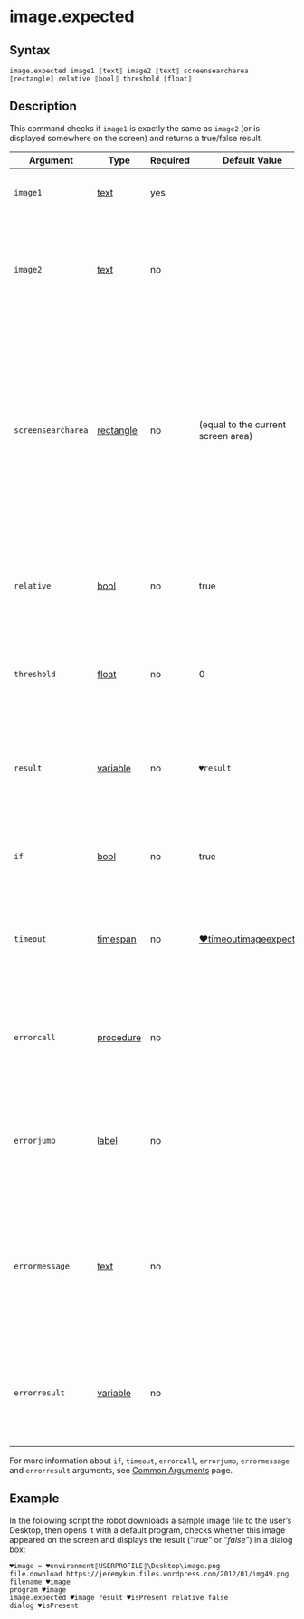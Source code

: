 # image.expected

## Syntax

```G1ANT
image.expected image1 ⟦text⟧ image2 ⟦text⟧ screensearcharea ⟦rectangle⟧ relative ⟦bool⟧ threshold ⟦float⟧
```

## Description

This command checks if `image1` is exactly the same as `image2` (or is displayed somewhere on the screen) and returns a true/false result.

| Argument | Type | Required | Default Value | Description |
| -------- | ---- | -------- | ------------- | ----------- |
|`image1`| [text](https://manual.g1ant.com/link/G1ANT.Language/G1ANT.Language/Structures/TextStructure.md) | yes |  | Path to a file with an image be found |
|`image2`| [text](https://manual.g1ant.com/link/G1ANT.Language/G1ANT.Language/Structures/TextStructure.md) | no |  | Path to a image file in which `image1` will be searched; if not specified, `image1` will be searched on the screen |
|`screensearcharea`| [rectangle](https://manual.g1ant.com/link/G1ANT.Language/G1ANT.Language/Structures/RectangleStructure.md) | no | (equal to the current screen area) | Narrows the search area to a rectangle specified by coordinates in the `x0⫽y0⫽x1⫽y1` format, where `x0⫽y0` and `x1⫽y1` are the pixel coordinates in the top left corner and the bottom right corner of the rectangle, respectively |
|`relative`| [bool](https://manual.g1ant.com/link/G1ANT.Language/G1ANT.Language/Structures/BooleanStructure.md) | no | true| Specifies whether the search should be done relatively to the active window |
|`threshold`| [float](https://manual.g1ant.com/link/G1ANT.Language/G1ANT.Language/Structures/FloatStructure.md) | no | 0 | Tolerance threshold (0-1 range); the default 0 means it has to be a 100% match |
| `result`       | [variable](https://manual.g1ant.com/link/G1ANT.Language/G1ANT.Language/Structures/VariableStructure.md) | no       | `♥result`                                                   | Name of a variable where the command's result will be stored: `true` if there is a match, `false` if not. |
| `if`           | [bool](https://manual.g1ant.com/link/G1ANT.Language/G1ANT.Language/Structures/BooleanStructure.md) | no       | true                                                        | Executes the command only if a specified condition is true   |
| `timeout`      | [timespan](https://manual.g1ant.com/link/G1ANT.Language/G1ANT.Language/Structures/TimeSpanStructure.md) | no       | [♥timeoutimageexpected](https://manual.g1ant.com/link/G1ANT.Addon/G1ANT.Addon.Images/G1ANT.Addon.Images/Variables/TimeoutImageExpectedVariable.md) | Specifies time in milliseconds for G1ANT.Robot to wait for the command to be executed |
| `errorcall`    | [procedure](https://manual.g1ant.com/link/G1ANT.Language/G1ANT.Language/Structures/ProcedureStructure.md) | no       |                                                             | Name of a procedure to call when the command throws an exception or when a given `timeout` expires |
| `errorjump`    | [label](https://manual.g1ant.com/link/G1ANT.Language/G1ANT.Language/Structures/LabelStructure.md) | no       |                                                             | Name of the label to jump to when the command throws an exception or when a given `timeout` expires |
| `errormessage` | [text](https://manual.g1ant.com/link/G1ANT.Language/G1ANT.Language/Structures/TextStructure.md) | no       |                                                             | A message that will be shown in case the command throws an exception or when a given `timeout` expires, and no `errorjump` argument is specified |
| `errorresult`  | [variable](https://manual.g1ant.com/link/G1ANT.Language/G1ANT.Language/Structures/VariableStructure.md) | no       |                                                             | Name of a variable that will store the returned exception. The variable will be of [error](https://manual.g1ant.com/link/G1ANT.Language/G1ANT.Language/Structures/ErrorStructure.md) structure  |

For more information about `if`, `timeout`, `errorcall`, `errorjump`, `errormessage` and `errorresult` arguments, see [Common Arguments](https://manual.g1ant.com/link/G1ANT.Manual/appendices/common-arguments.md) page.

## Example

In the following script the robot downloads a sample image file to the user’s Desktop, then opens it with a default program, checks whether this image appeared on the screen and displays the result (“*true*” or “*false*”) in a dialog box:

```G1ANT
♥image = ♥environment⟦USERPROFILE⟧\Desktop\image.png
file.download https://jeremykun.files.wordpress.com/2012/01/img49.png filename ♥image
program ♥image
image.expected ♥image result ♥isPresent relative false
dialog ♥isPresent
```

